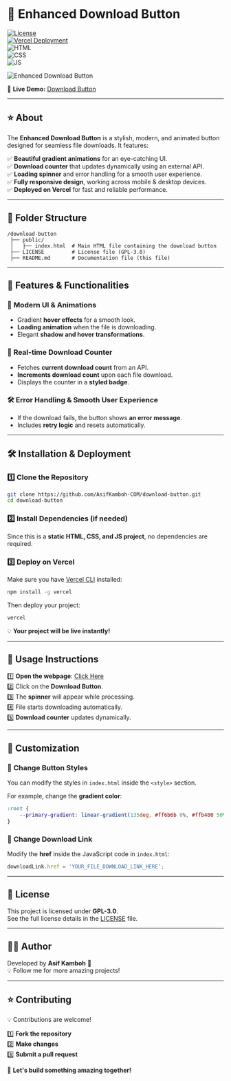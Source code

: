 # 📌 Enhanced Download Button  
[![License](https://img.shields.io/badge/License-GPL--3.0-blue.svg)](https://www.gnu.org/licenses/gpl-3.0.html)  
[![Vercel Deployment](https://img.shields.io/badge/Deployed%20on-Vercel-blueviolet)](https://download-button-three.vercel.app/)  
![HTML](https://img.shields.io/badge/Made%20with-HTML-orange)  
![CSS](https://img.shields.io/badge/Styled%20with-CSS-purple)  
![JS](https://img.shields.io/badge/Powered%20by-JavaScript-yellow)  

![Enhanced Download Button](https://blogger.googleusercontent.com/img/b/R29vZ2xl/AVvXsEhgX2NBmPPEOfYdnvpK1162qW1K9v6Ca5Zjk_peDbbkrp-jGWPjTsekps-fV7L2AeI1n2PyYXN67MhI6rJ9nm2HGwsYpqRTIrFOOZ_YUicyakHbS63_JASdoUFhHMCtctJ9_SnEhbaQwl2UrnPp7Nn5uYV-I56PzB8ka2qA5JYLiJ-OtlOjyDlcQXvGXFfE/s1600/download_button.png)

🔗 **Live Demo:** [Download Button](https://download-button-three.vercel.app/)  

---

## ⭐ About  
The **Enhanced Download Button** is a stylish, modern, and animated button designed for seamless file downloads. It features:  

✅ **Beautiful gradient animations** for an eye-catching UI.  
✅ **Download counter** that updates dynamically using an external API.  
✅ **Loading spinner** and error handling for a smooth user experience.  
✅ **Fully responsive design**, working across mobile & desktop devices.  
✅ **Deployed on Vercel** for fast and reliable performance.  

---

## 📂 Folder Structure  

```
/download-button
 ├── public/
 │   ├── index.html  # Main HTML file containing the download button
 ├── LICENSE         # License file (GPL-3.0)
 ├── README.md       # Documentation file (this file)
```

---

## 🌟 Features & Functionalities  

### 🎨 **Modern UI & Animations**  
- Gradient **hover effects** for a smooth look.  
- **Loading animation** when the file is downloading.  
- Elegant **shadow and hover transformations**.  

### 🔢 **Real-time Download Counter**  
- Fetches **current download count** from an API.  
- **Increments download count** upon each file download.  
- Displays the counter in a **styled badge**.  

### 🛠️ **Error Handling & Smooth User Experience**  
- If the download fails, the button shows **an error message**.  
- Includes **retry logic** and resets automatically.  

---

## 🛠️ Installation & Deployment  

### 1️⃣ Clone the Repository  
```sh
git clone https://github.com/AsifKamboh-COM/download-button.git
cd download-button
```

### 2️⃣ Install Dependencies (if needed)  
Since this is a **static HTML, CSS, and JS project**, no dependencies are required.  

### 3️⃣ Deploy on **Vercel**  
Make sure you have [Vercel CLI](https://vercel.com/download) installed:  
```sh
npm install -g vercel
```
Then deploy your project:  
```sh
vercel
```
💡 **Your project will be live instantly!**  

---

## 🚀 Usage Instructions  

1️⃣ **Open the webpage**: [Click Here](https://download-button-three.vercel.app/)  
2️⃣ Click on the **Download Button**.  
3️⃣ The **spinner** will appear while processing.  
4️⃣ File starts downloading automatically.  
5️⃣ **Download counter** updates dynamically.  

---

## 🔧 Customization  

### 🎨 **Change Button Styles**  
You can modify the styles in `index.html` inside the `<style>` section.  

For example, change the **gradient color**:  
```css
:root {
    --primary-gradient: linear-gradient(135deg, #ff6b6b 0%, #ffb400 50%, #ffeb3b 100%);
}
```

### 🔗 **Change Download Link**  
Modify the **href** inside the JavaScript code in `index.html`:  
```js
downloadLink.href = 'YOUR_FILE_DOWNLOAD_LINK_HERE';
```

---

## 📜 License  
This project is licensed under **GPL-3.0**.  
See the full license details in the [LICENSE](./LICENSE) file.  

---

## 👨‍💻 Author  

Developed by **Asif Kamboh** 🚀  
💡 Follow me for more amazing projects!  

---

## ⭐ Contributing  

💡 Contributions are welcome!  

1️⃣ **Fork the repository**  
2️⃣ **Make changes**  
3️⃣ **Submit a pull request**  

🚀 **Let's build something amazing together!**
